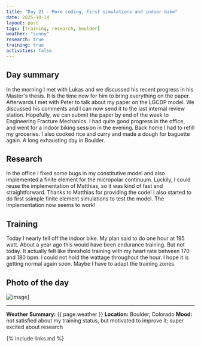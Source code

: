 ```yaml
---
title: "Day 21 - More coding, first simulations and indoor bike"
date: 2025-10-14
layout: post
tags: [training, research, boulder]
weather: "sunny"
research: true
training: true
activities: false
---
```


## Day summary
In the morning I met with Lukas and we discussed his recent progress in his Master's thesis. It is the time now for him to bring everything on the paper.
Afterwards I met with Peter to talk about my paper on the LGCDP model. We discussed his comments and I can now send it to the last internal review station. Hopefully, we can submit the paper by end of the week to Engineering Fracture Mechanics.
I had quite good progress in the office, and went for a indoor biking session in the evening.
Back home I had to refill my groceries. I also cooked rice and curry and made a dough for baguette again. A long exhausting day in Boulder.

## Research
In the office I fixed some bugs in my constitutive model and also implemented a finite element for the micropolar continuum. Luckily, I could reuse the implementation of Matthias, so it was kind of fast and straightforward. Thanks to Matthias for providing the code!
I also started to do first ssimple finite element simulations to test the model. The implementation now seems to work!

## Training
Today I nearly fell off the indoor bike. My plan said to do one hour at 195 watt. About a year ago this would have been endurance training. But not today. It actually felt like threshold training with my heart rate between 170 and 180 bpm. I could not hold the wattage throughout the hour. I hope it is getting normal again soon. Maybe I have to adapt the training zones.

## Photo of the day
![image](/alex-goes-usa-diary/photos/2025-10-14.jpg)]

---

**Weather Summary:** {{ page.weather }}
**Location:** Boulder, Colorado
**Mood:** not satisfied about my training status, but motivated to improve it; super excited about research

{% include links.md %}
